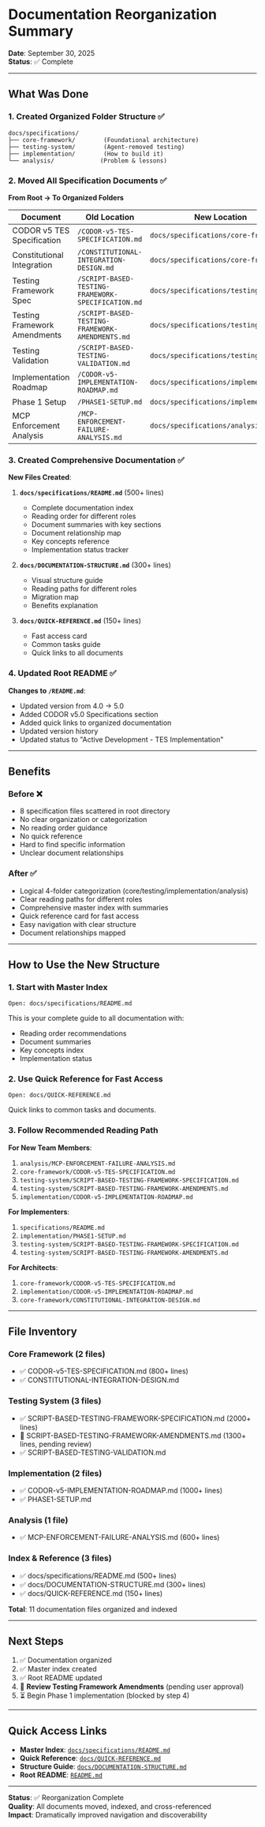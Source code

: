 # Documentation Reorganization Summary

**Date**: September 30, 2025  
**Status**: ✅ Complete

---

## What Was Done

### 1. Created Organized Folder Structure ✅

```
docs/specifications/
├── core-framework/        (Foundational architecture)
├── testing-system/        (Agent-removed testing)
├── implementation/        (How to build it)
└── analysis/             (Problem & lessons)
```

### 2. Moved All Specification Documents ✅

**From Root → To Organized Folders**

| Document | Old Location | New Location |
|----------|--------------|--------------|
| CODOR v5 TES Specification | `/CODOR-v5-TES-SPECIFICATION.md` | `docs/specifications/core-framework/` |
| Constitutional Integration | `/CONSTITUTIONAL-INTEGRATION-DESIGN.md` | `docs/specifications/core-framework/` |
| Testing Framework Spec | `/SCRIPT-BASED-TESTING-FRAMEWORK-SPECIFICATION.md` | `docs/specifications/testing-system/` |
| Testing Framework Amendments | `/SCRIPT-BASED-TESTING-FRAMEWORK-AMENDMENTS.md` | `docs/specifications/testing-system/` |
| Testing Validation | `/SCRIPT-BASED-TESTING-VALIDATION.md` | `docs/specifications/testing-system/` |
| Implementation Roadmap | `/CODOR-v5-IMPLEMENTATION-ROADMAP.md` | `docs/specifications/implementation/` |
| Phase 1 Setup | `/PHASE1-SETUP.md` | `docs/specifications/implementation/` |
| MCP Enforcement Analysis | `/MCP-ENFORCEMENT-FAILURE-ANALYSIS.md` | `docs/specifications/analysis/` |

### 3. Created Comprehensive Documentation ✅

**New Files Created**:

1. **`docs/specifications/README.md`** (500+ lines)
   - Complete documentation index
   - Reading order for different roles
   - Document summaries with key sections
   - Document relationship map
   - Key concepts reference
   - Implementation status tracker

2. **`docs/DOCUMENTATION-STRUCTURE.md`** (300+ lines)
   - Visual structure guide
   - Reading paths for different roles
   - Migration map
   - Benefits explanation

3. **`docs/QUICK-REFERENCE.md`** (150+ lines)
   - Fast access card
   - Common tasks guide
   - Quick links to all documents

### 4. Updated Root README ✅

**Changes to `/README.md`**:
- Updated version from 4.0 → 5.0
- Added CODOR v5.0 Specifications section
- Added quick links to organized documentation
- Updated version history
- Updated status to "Active Development - TES Implementation"

---

## Benefits

### Before ❌
- 8 specification files scattered in root directory
- No clear organization or categorization
- No reading order guidance
- No quick reference
- Hard to find specific information
- Unclear document relationships

### After ✅
- Logical 4-folder categorization (core/testing/implementation/analysis)
- Clear reading paths for different roles
- Comprehensive master index with summaries
- Quick reference card for fast access
- Easy navigation with clear structure
- Document relationships mapped

---

## How to Use the New Structure

### 1. Start with Master Index
```
Open: docs/specifications/README.md
```
This is your complete guide to all documentation with:
- Reading order recommendations
- Document summaries
- Key concepts index
- Implementation status

### 2. Use Quick Reference for Fast Access
```
Open: docs/QUICK-REFERENCE.md
```
Quick links to common tasks and documents.

### 3. Follow Recommended Reading Path

**For New Team Members**:
1. `analysis/MCP-ENFORCEMENT-FAILURE-ANALYSIS.md`
2. `core-framework/CODOR-v5-TES-SPECIFICATION.md`
3. `testing-system/SCRIPT-BASED-TESTING-FRAMEWORK-SPECIFICATION.md`
4. `testing-system/SCRIPT-BASED-TESTING-FRAMEWORK-AMENDMENTS.md`
5. `implementation/CODOR-v5-IMPLEMENTATION-ROADMAP.md`

**For Implementers**:
1. `specifications/README.md`
2. `implementation/PHASE1-SETUP.md`
3. `testing-system/SCRIPT-BASED-TESTING-FRAMEWORK-SPECIFICATION.md`
4. `testing-system/SCRIPT-BASED-TESTING-FRAMEWORK-AMENDMENTS.md`

**For Architects**:
1. `core-framework/CODOR-v5-TES-SPECIFICATION.md`
2. `implementation/CODOR-v5-IMPLEMENTATION-ROADMAP.md`
3. `core-framework/CONSTITUTIONAL-INTEGRATION-DESIGN.md`

---

## File Inventory

### Core Framework (2 files)
- ✅ CODOR-v5-TES-SPECIFICATION.md (800+ lines)
- ✅ CONSTITUTIONAL-INTEGRATION-DESIGN.md

### Testing System (3 files)
- ✅ SCRIPT-BASED-TESTING-FRAMEWORK-SPECIFICATION.md (2000+ lines)
- 🔄 SCRIPT-BASED-TESTING-FRAMEWORK-AMENDMENTS.md (1300+ lines, pending review)
- ✅ SCRIPT-BASED-TESTING-VALIDATION.md

### Implementation (2 files)
- ✅ CODOR-v5-IMPLEMENTATION-ROADMAP.md (1000+ lines)
- ✅ PHASE1-SETUP.md

### Analysis (1 file)
- ✅ MCP-ENFORCEMENT-FAILURE-ANALYSIS.md (600+ lines)

### Index & Reference (3 files)
- ✅ docs/specifications/README.md (500+ lines)
- ✅ docs/DOCUMENTATION-STRUCTURE.md (300+ lines)
- ✅ docs/QUICK-REFERENCE.md (150+ lines)

**Total**: 11 documentation files organized and indexed

---

## Next Steps

1. ✅ Documentation organized
2. ✅ Master index created
3. ✅ Root README updated
4. 🔄 **Review Testing Framework Amendments** (pending user approval)
5. ⏳ Begin Phase 1 implementation (blocked by step 4)

---

## Quick Access Links

- **Master Index**: [`docs/specifications/README.md`](specifications/README.md)
- **Quick Reference**: [`docs/QUICK-REFERENCE.md`](QUICK-REFERENCE.md)
- **Structure Guide**: [`docs/DOCUMENTATION-STRUCTURE.md`](DOCUMENTATION-STRUCTURE.md)
- **Root README**: [`README.md`](../README.md)

---

**Status**: ✅ Reorganization Complete  
**Quality**: All documents moved, indexed, and cross-referenced  
**Impact**: Dramatically improved navigation and discoverability
